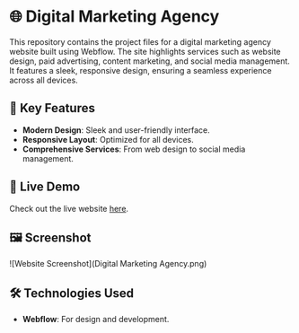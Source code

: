 # 🌐 Digital Marketing Agency

This repository contains the project files for a digital marketing agency website built using Webflow. The site highlights services such as website design, paid advertising, content marketing, and social media management. It features a sleek, responsive design, ensuring a seamless experience across all devices.

## 🎯 Key Features
- **Modern Design**: Sleek and user-friendly interface.
- **Responsive Layout**: Optimized for all devices.
- **Comprehensive Services**: From web design to social media management.

## 🔗 Live Demo
Check out the live website [here](https://digital-marketing-agency-538d91.webflow.io/).

## 🖼️ Screenshot
![Website Screenshot](Digital Marketing Agency.png)

## 🛠️ Technologies Used
- **Webflow**: For design and development.
